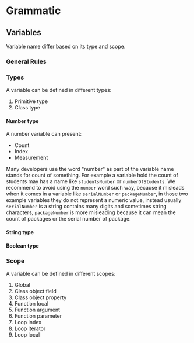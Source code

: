 # Grammatic

## Variables

Variable name differ based on its type and scope.

### General Rules



### Types

A variable can be defined in different types:
1. Primitive type
2. Class type

#### Number type

A number variable can present:
- Count
- Index
- Measurement

Many developers use the word "number" as part of the variable name stands for count of something. For example a variable hold the count of students may has a name like `studentsNumber` or `numberOfStudents`. We recommend to avoid using the `number` word such way, because it misleads when it comes in a variable like `serialNumber` or `packageNumber`, in those two example variables they do not represent a numeric value, instead usually `serialNumber` is a string contains many digits and sometimes string characters, `packageNumber` is more misleading because it can mean the count of packages or the serial number of package.


#### String type


#### Boolean type


### Scope

A variable can be defined in different scopes:
1. Global
2. Class object field
3. Class object property
4. Function local
5. Function argument
6. Function parameter
7. Loop index
8. Loop iterator
9. Loop local


